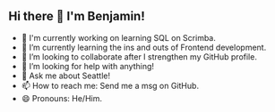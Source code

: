 ## Hi there 👋 I'm Benjamin!

- 🔭 I'm currently working on learning SQL on Scrimba.
- 🌱 I’m currently learning the ins and outs of Frontend development.
- 👯 I’m looking to collaborate after I strengthen my GitHub profile.
- 🤔 I’m looking for help with anything!
- 💬 Ask me about Seattle!
- 📫 How to reach me: Send me a msg on GitHub.
- 😄 Pronouns: He/Him.
